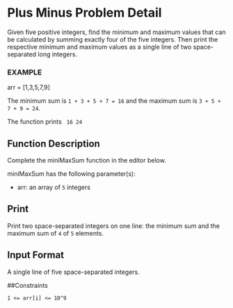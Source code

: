 # Plus Minus Problem Detail

Given five positive integers, find the minimum and maximum values that can be calculated by summing exactly four of the five integers. Then print the respective minimum and maximum values as a single line of two space-separated long integers.


### EXAMPLE

arr = [1,3,5,7,9]

The minimum sum is `1 + 3 + 5 + 7 = 16`  and the maximum sum is `3 + 5 + 7 + 9 = 24`. 

The function prints ` 16 24`

## Function Description

Complete the miniMaxSum function in the editor below.

miniMaxSum has the following parameter(s):

- arr: an array of `5` integers

## Print

Print two space-separated integers on one line: the minimum sum and the maximum sum of `4` of `5` elements.

## Input Format

A single line of five space-separated integers.

##Constraints

```1 <= arr[i] <= 10^9```

